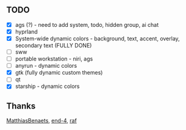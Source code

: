 ## TODO

- [x] ags (?) - need to add system, todo, hidden group, ai chat
- [x] hyprland
- [x] System-wide dynamic colors - background, text, accent, overlay, secondary text (FULLY DONE)
- [ ] sww
- [ ] portable workstation - niri, ags
- [ ] anyrun - dynamic colors
- [x] gtk (fully dynamic custom themes)
- [ ] qt
- [x] starship - dynamic colors

## Thanks

[MatthiasBenaets](https://github.com/MatthiasBenaets/nix-config/), [end-4](https://github.com/end-4/dots-hyprland), [raf](https://github.com/notashelf/nyx)
